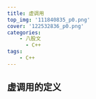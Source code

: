 ```yaml
---
title: 虚调用
top_img: '111840835_p0.png'
cover: '122532836_p0.png'
categories: 
    - 八股文
      - C++
tags: 
    - C++
---
```


## 虚调用的定义
